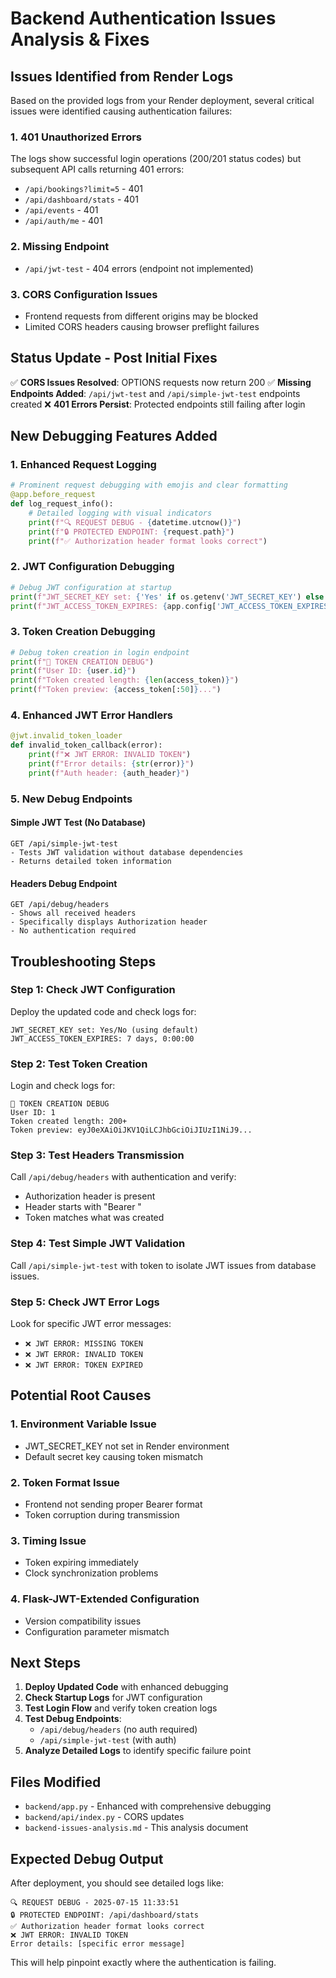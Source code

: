# Backend Authentication Issues Analysis & Fixes

## Issues Identified from Render Logs

Based on the provided logs from your Render deployment, several critical issues were identified causing authentication failures:

### 1. **401 Unauthorized Errors** 
The logs show successful login operations (200/201 status codes) but subsequent API calls returning 401 errors:
- `/api/bookings?limit=5` - 401
- `/api/dashboard/stats` - 401  
- `/api/events` - 401
- `/api/auth/me` - 401

### 2. **Missing Endpoint**
- `/api/jwt-test` - 404 errors (endpoint not implemented)

### 3. **CORS Configuration Issues**
- Frontend requests from different origins may be blocked
- Limited CORS headers causing browser preflight failures

## Status Update - Post Initial Fixes

✅ **CORS Issues Resolved**: OPTIONS requests now return 200
✅ **Missing Endpoints Added**: `/api/jwt-test` and `/api/simple-jwt-test` endpoints created
❌ **401 Errors Persist**: Protected endpoints still failing after login

## New Debugging Features Added

### 1. **Enhanced Request Logging**
```python
# Prominent request debugging with emojis and clear formatting
@app.before_request
def log_request_info():
    # Detailed logging with visual indicators
    print(f"🔍 REQUEST DEBUG - {datetime.utcnow()}")
    print(f"🔒 PROTECTED ENDPOINT: {request.path}")
    print(f"✅ Authorization header format looks correct")
```

### 2. **JWT Configuration Debugging**
```python
# Debug JWT configuration at startup
print(f"JWT_SECRET_KEY set: {'Yes' if os.getenv('JWT_SECRET_KEY') else 'No (using default)'}")
print(f"JWT_ACCESS_TOKEN_EXPIRES: {app.config['JWT_ACCESS_TOKEN_EXPIRES']}")
```

### 3. **Token Creation Debugging**
```python
# Debug token creation in login endpoint
print(f"🔑 TOKEN CREATION DEBUG")
print(f"User ID: {user.id}")
print(f"Token created length: {len(access_token)}")
print(f"Token preview: {access_token[:50]}...")
```

### 4. **Enhanced JWT Error Handlers**
```python
@jwt.invalid_token_loader
def invalid_token_callback(error):
    print(f"❌ JWT ERROR: INVALID TOKEN")
    print(f"Error details: {str(error)}")
    print(f"Auth header: {auth_header}")
```

### 5. **New Debug Endpoints**

#### Simple JWT Test (No Database)
```
GET /api/simple-jwt-test
- Tests JWT validation without database dependencies
- Returns detailed token information
```

#### Headers Debug Endpoint
```
GET /api/debug/headers
- Shows all received headers
- Specifically displays Authorization header
- No authentication required
```

## Troubleshooting Steps

### Step 1: Check JWT Configuration
Deploy the updated code and check logs for:
```
JWT_SECRET_KEY set: Yes/No (using default)
JWT_ACCESS_TOKEN_EXPIRES: 7 days, 0:00:00
```

### Step 2: Test Token Creation
Login and check logs for:
```
🔑 TOKEN CREATION DEBUG
User ID: 1
Token created length: 200+
Token preview: eyJ0eXAiOiJKV1QiLCJhbGciOiJIUzI1NiJ9...
```

### Step 3: Test Headers Transmission
Call `/api/debug/headers` with authentication and verify:
- Authorization header is present
- Header starts with "Bearer "
- Token matches what was created

### Step 4: Test Simple JWT Validation
Call `/api/simple-jwt-test` with token to isolate JWT issues from database issues.

### Step 5: Check JWT Error Logs
Look for specific JWT error messages:
- `❌ JWT ERROR: MISSING TOKEN`
- `❌ JWT ERROR: INVALID TOKEN` 
- `❌ JWT ERROR: TOKEN EXPIRED`

## Potential Root Causes

### 1. **Environment Variable Issue**
- JWT_SECRET_KEY not set in Render environment
- Default secret key causing token mismatch

### 2. **Token Format Issue**
- Frontend not sending proper Bearer format
- Token corruption during transmission

### 3. **Timing Issue**
- Token expiring immediately
- Clock synchronization problems

### 4. **Flask-JWT-Extended Configuration**
- Version compatibility issues
- Configuration parameter mismatch

## Next Steps

1. **Deploy Updated Code** with enhanced debugging
2. **Check Startup Logs** for JWT configuration
3. **Test Login Flow** and verify token creation logs
4. **Test Debug Endpoints**:
   - `/api/debug/headers` (no auth required)
   - `/api/simple-jwt-test` (with auth)
5. **Analyze Detailed Logs** to identify specific failure point

## Files Modified

- `backend/app.py` - Enhanced with comprehensive debugging
- `backend/api/index.py` - CORS updates
- `backend-issues-analysis.md` - This analysis document

## Expected Debug Output

After deployment, you should see detailed logs like:
```
🔍 REQUEST DEBUG - 2025-07-15 11:33:51
🔒 PROTECTED ENDPOINT: /api/dashboard/stats
✅ Authorization header format looks correct
❌ JWT ERROR: INVALID TOKEN
Error details: [specific error message]
```

This will help pinpoint exactly where the authentication is failing.